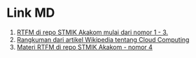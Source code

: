 # Link MD

1. [RTFM di repo STMIK Akakom mulai dari nomor 1 - 3.](https://github.com/XabaraNeanthal/tekn-cloud-computing/blob/master/git-single.md)
2. [Rangkuman dari artikel Wikipedia tentang Cloud Computing](https://github.com/XabaraNeanthal/tekn-cloud-computing/blob/master/rangkuman-cloud-computing.md)
3. [Materi RTFM di repo STMIK Akakom - nomor 4](https://github.com/XabaraNeanthal/tekn-cloud-computing/blob/master/git-kolaborasi.md)

